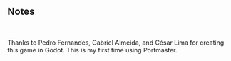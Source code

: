 ## Notes
<br/>

Thanks to Pedro Fernandes, Gabriel Almeida, and César Lima for creating this game in Godot. This is my first time using Portmaster.
<br/>

